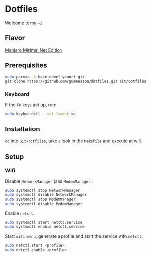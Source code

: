 # Dotfiles

Welcome to my `~/`.

## Flavor

[Manjaro Minimal Net Edition](http://manjaro.org/)

## Prerequisites

~~~ sh
sudo pacman -S base-devel yaourt git
git clone https://github.com/gummesson/dotfiles.git Git/dotfiles
~~~

### Keyboard

If the `Fn` keys act up, run:

~~~ sh
sudo keyboardctl --set-layout se
~~~

## Installation

`cd` into `Git/dotfiles`, take a look in the `Makefile` and execute at will.

## Setup

### Wifi

Disable `NetworkManager` (and `ModemManager`):

~~~ sh
sudo systemctl stop NetworkManager
sudo systemctl disable NetworkManager
sudo systemctl stop ModemManager
sudo systemctl disable ModemManager
~~~

Enable `netctl`:

~~~ sh
sudo systemctl start netctl.service
sudo systemctl enable netctl.service
~~~

Start `wifi-menu`, generate a profile and start the service with `netctl`:

~~~ sh
sudo netctl start <profile>
sudo netctl enable <profile>
~~~
